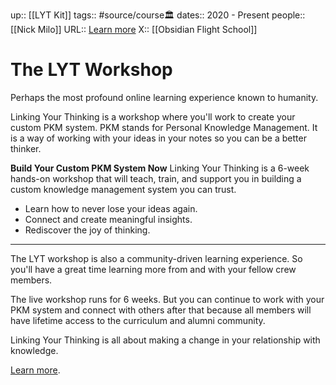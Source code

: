 up:: [[LYT Kit]]
tags:: #source/course🏛 
dates:: 2020 - Present
people:: [[Nick Milo]]
URL:: [Learn more](https://www.linkingyourthinking.com/)
X:: [[Obsidian Flight School]]

# The LYT Workshop
Perhaps the most profound online learning experience known to humanity.

Linking Your Thinking is a workshop where you'll work to create your custom PKM system. PKM stands for Personal Knowledge Management. It is a way of working with your ideas in your notes so you can be a better thinker.

**Build Your Custom PKM System Now**
Linking Your Thinking is a 6-week hands-on workshop that will teach, train, and support you in building a custom knowledge management system you can trust. 

- Learn how to never lose your ideas again. 
- Connect and create meaningful insights.
- Rediscover the joy of thinking.

---

The LYT workshop is also a community-driven learning experience. So you'll have a great time learning more from and with your fellow crew members.

The live workshop runs for 6 weeks. But you can continue to work with your PKM system and connect with others after that because all members will have lifetime access to the curriculum and alumni community.

Linking Your Thinking is all about making a change in your relationship with knowledge.

[Learn more](https://www.linkingyourthinking.com/).